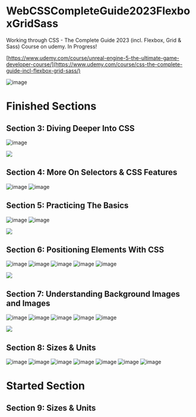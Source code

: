 # WebCSSCompleteGuide2023FlexboxGridSass
Working through CSS - The Complete Guide 2023 (incl. Flexbox, Grid &amp; Sass) Course on udemy. In Progress! 

[https://www.udemy.com/course/unreal-engine-5-the-ultimate-game-developer-course/](https://www.udemy.com/course/css-the-complete-guide-incl-flexbox-grid-sass/)

![image](https://media.githubusercontent.com/media/jacobmott/WebCSSCompleteGuide2023FlexboxGridSass/main/Screenshots/GetStartedWithCSSUdemy.png)


# Finished Sections


## Section 3: Diving Deeper Into CSS

![image](https://media.githubusercontent.com/media/jacobmott/WebCSSCompleteGuide2023FlexboxGridSass/main/Screenshots/Section3-1.png)


![](https://media.githubusercontent.com/media/jacobmott/WebCSSCompleteGuide2023FlexboxGridSass/main/Screenshots/Section3.gif)


## Section 4: More On Selectors & CSS Features

![image](https://media.githubusercontent.com/media/jacobmott/WebCSSCompleteGuide2023FlexboxGridSass/main/Screenshots/2023-07-0215_41_36-slides_max1.png)
![image](https://media.githubusercontent.com/media/jacobmott/WebCSSCompleteGuide2023FlexboxGridSass/main/Screenshots/2023-07-0215_41_36-slides_max2.png)


## Section 5: Practicing The Basics

![image](https://media.githubusercontent.com/media/jacobmott/WebCSSCompleteGuide2023FlexboxGridSass/main/Screenshots/2023-07-03-21_37_21Section5Progress1.png)
![image](https://media.githubusercontent.com/media/jacobmott/WebCSSCompleteGuide2023FlexboxGridSass/main/Screenshots/2023-07-04-15_27_21Section5-1.png)


![](https://media.githubusercontent.com/media/jacobmott/WebCSSCompleteGuide2023FlexboxGridSass/main/Screenshots/2023-07-04-15_27_21Section5-1.gif)

## Section 6: Positioning Elements With CSS

![image](https://media.githubusercontent.com/media/jacobmott/WebCSSCompleteGuide2023FlexboxGridSass/main/Screenshots/PositioningElementswithCSS1.png)
![image](https://media.githubusercontent.com/media/jacobmott/WebCSSCompleteGuide2023FlexboxGridSass/main/Screenshots/PositioningElementswithCSS2.png)
![image](https://media.githubusercontent.com/media/jacobmott/WebCSSCompleteGuide2023FlexboxGridSass/main/Screenshots/PositioningElementswithCSS3.png)
![image](https://media.githubusercontent.com/media/jacobmott/WebCSSCompleteGuide2023FlexboxGridSass/main/Screenshots/PositioningElementswithCSS4.png)
![image](https://media.githubusercontent.com/media/jacobmott/WebCSSCompleteGuide2023FlexboxGridSass/main/Screenshots/PositioningElementswithCSS5.png)

![](https://media.githubusercontent.com/media/jacobmott/WebCSSCompleteGuide2023FlexboxGridSass/main/Screenshots/PositioningElementswithCSS.gif)

## Section 7: Understanding Background Images and Images

![image](https://media.githubusercontent.com/media/jacobmott/WebCSSCompleteGuide2023FlexboxGridSass/main/Screenshots/UnderstandingBckImgsAndImgs1.png)
![image](https://media.githubusercontent.com/media/jacobmott/WebCSSCompleteGuide2023FlexboxGridSass/main/Screenshots/UnderstandingBckImgsAndImgs2.png)
![image](https://media.githubusercontent.com/media/jacobmott/WebCSSCompleteGuide2023FlexboxGridSass/main/Screenshots/UnderstandingBckImgsAndImgs3.png)
![image](https://media.githubusercontent.com/media/jacobmott/WebCSSCompleteGuide2023FlexboxGridSass/main/Screenshots/UnderstandingBckImgsAndImgs4.png)
![image](https://media.githubusercontent.com/media/jacobmott/WebCSSCompleteGuide2023FlexboxGridSass/main/Screenshots/UnderstandingBckImgsAndImgs5.png)

![](https://media.githubusercontent.com/media/jacobmott/WebCSSCompleteGuide2023FlexboxGridSass/main/Screenshots/UnderstandingBckImgsAndImgs.gif)

## Section 8: Sizes & Units

![image](https://media.githubusercontent.com/media/jacobmott/WebCSSCompleteGuide2023FlexboxGridSass/main/Screenshots/css-units-slides1.png)
![image](https://media.githubusercontent.com/media/jacobmott/WebCSSCompleteGuide2023FlexboxGridSass/main/Screenshots/css-units-slides2.png)
![image](https://media.githubusercontent.com/media/jacobmott/WebCSSCompleteGuide2023FlexboxGridSass/main/Screenshots/css-units-slides3.png)
![image](https://media.githubusercontent.com/media/jacobmott/WebCSSCompleteGuide2023FlexboxGridSass/main/Screenshots/css-units-slides4.png)
![image](https://media.githubusercontent.com/media/jacobmott/WebCSSCompleteGuide2023FlexboxGridSass/main/Screenshots/css-units-slides5.png)
![image](https://media.githubusercontent.com/media/jacobmott/WebCSSCompleteGuide2023FlexboxGridSass/main/Screenshots/css-units-slides6.png)
![image](https://media.githubusercontent.com/media/jacobmott/WebCSSCompleteGuide2023FlexboxGridSass/main/Screenshots/css-units-slides7.png)

# Started Section

## Section 9: Sizes & Units
